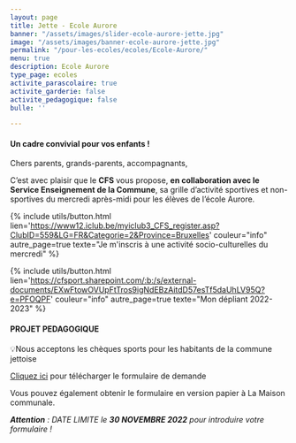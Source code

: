 ```yaml
---
layout: page
title: Jette - Ecole Aurore
banner: "/assets/images/slider-ecole-aurore-jette.jpg"
image: "/assets/images/banner-ecole-aurore-jette.jpg"
permalink: "/pour-les-ecoles/ecoles/Ecole-Aurore/"
menu: true
description: Ecole Aurore
type_page: ecoles
activite_parascolaire: true
activite_garderie: false
activite_pedagogique: false
bulle: ''

---
```

#### **Un cadre convivial pour vos enfants !**

Chers parents, grands-parents, accompagnants,

C’est avec plaisir que le **CFS** vous propose, **en collaboration avec le Service Enseignement de la Commune**, sa grille d’activité sportives et non-sportives du mercredi après-midi pour les élèves de l’école Aurore.

{% include utils/button.html  
lien='https://www12.iclub.be/myiclub3_CFS_register.asp?ClubID=559&LG=FR&Categorie=2&Province=Bruxelles' couleur="info" autre_page=true texte="Je m'inscris à une activité socio-culturelles du mercredi" %}

{% include utils/button.html lien='https://cfsport.sharepoint.com/:b:/s/external-documents/EXwFtowOVUpFtTros9igNdEBzAitdD57esTf5daUhLV95Q?e=PFOQPF' couleur="info" autre_page=true texte="Mon dépliant 2022-2023" %}

#### PROJET PEDAGOGIQUE

💡Nous acceptons les chèques sports pour les habitants de la commune jettoise

[Cliquez ici](https://jette.irisnet.be/fr/pdf/sport/demande-cheque-sport-2022-2023.pdf "Formulaire de demande") pour télécharger le formulaire de demande

Vous pouvez également obtenir le formulaire en version papier à La Maison communale.

**_Attention_** _: DATE LIMITE le **30 NOVEMBRE 2022** pour introduire votre formulaire !_